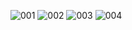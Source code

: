 ![001](https://user-images.githubusercontent.com/105197472/204539103-10949cb9-f290-4e12-8763-d14200306272.png)
![002](https://user-images.githubusercontent.com/105197472/204539111-b6a87bf1-64a9-4e5d-8603-02f657a99a2d.png)
![003](https://user-images.githubusercontent.com/105197472/204539112-0ae33854-c05d-4fca-a828-50f8d4110820.png)
![004](https://user-images.githubusercontent.com/105197472/204539113-9ae57342-f3cb-4b9b-b168-95e395cb62cc.png)

